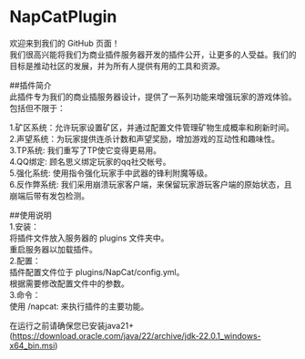 # NapCatPlugin
欢迎来到我们的 GitHub 页面！<br>
我们很高兴能将我们为商业插件服务器开发的插件公开，让更多的人受益。我们的目标是推动社区的发展，并为所有人提供有用的工具和资源。<br>

##插件简介<br>
此插件专为我们的商业插服务器设计，提供了一系列功能来增强玩家的游戏体验。包括但不限于：<br>

1.矿区系统：允许玩家设置矿区，并通过配置文件管理矿物生成概率和刷新时间。<br>
2.声望系统：为玩家提供连杀计数和声望奖励，增加游戏的互动性和趣味性。<br>
3.TP系统: 我们重写了TP使它变得更易用。<br>
4.QQ绑定: 顾名思义绑定玩家的qq社交帐号。<br>
5.强化系统: 使用指令强化玩家手中武器的锋利附魔等级。<br>
6.反作弊系统: 我们采用崩溃玩家客户端，来保留玩家游玩客户端的原始状态，且崩端后带有发包检测。<br>

##使用说明<br>
1.安装：<br>
  将插件文件放入服务器的 plugins 文件夹中。<br>
  重启服务器以加载插件。<br>
2.配置：<br>
  插件配置文件位于 plugins/NapCat/config.yml。<br>
  根据需要修改配置文件中的参数。<br>
3.命令：<br>
  使用 /napcat: 来执行插件的主要功能。<br>


在运行之前请确保您已安装java21+(https://download.oracle.com/java/22/archive/jdk-22.0.1_windows-x64_bin.msi)<br>
